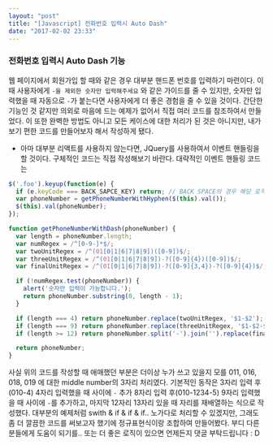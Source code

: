 ```yaml
---
layout: "post"
title: "[Javascript] 전화번호 입력시 Auto Dash"
date: "2017-02-02 23:33"
---
```


### 전화번호 입력시 Auto Dash 기능

웹 페이지에서 회원가입 할 때와 같은 경우 대부분 핸드폰 번호를 입력하기 마련이다. 이 때 사용자에게 `-을 제외한 숫자만 입력해주세요` 와 같은 가이드를 줄 수 있지만, 숫자만 입력했을 때 자동으로 `-`가 붙는다면 사용자에게 더 좋은 경험을 줄 수 있을 것이다. 간단한 기능인 것 같지만 의외로 마음에 드는 예제가 없어서 직접 여러 코드를 참조하여서 만들었다. 이 또한 완벽한 방법도 아니고 모든 케이스에 대한 처리가 된 것은 아니지만, 내가 보기 편한 코드를 만들어보자 해서 작성하게 됐다.

- 아마 대부분 리액트를 사용하지 않는다면, JQuery를 사용하여서 이벤트 핸들링을 할 것이다. 구체적인 코드는 직접 작성해보기 바란다. 대략적인 이벤트 핸들링 코드는

```javascript
$('.foo').keyup(function(e) {
  if (e.keyCode === BACK_SAPCE_KEY) return; // BACK SPACE의 경우 해당 로직을 태우지 않는다.
  var phoneNumber = getPhoneNumberWithHyphen($(this).val());
  $(this).val(phoneNumber);
});

function getPhoneNumberWithDash(phoneNumber) {
  var length = phoneNumber.length;
  var numRegex = /^[0-9-]*$/;
  var twoUnitRegex = /^(01[0|1|6|7|8|9])([0-9])$/;
  var threeUnitRegex = /^(01[0|1|6|7|8|9])-?([0-9]{4})([0-9])$/;
  var finalUnitRegex = /^(01[0|1|6|7|8|9])-?([0-9]{3,4})-?([0-9]{4})$/;

  if (!numRegex.test(phoneNumber)) {
    alert('숫자만 입력이 가능합니다.');
    return phoneNumber.substring(0, length - 1);
  }

  if (length === 4) return phoneNumber.replace(twoUnitRegex, '$1-$2');
  if (length === 9) return phoneNumber.replace(threeUnitRegex, '$1-$2-$3');
  if (length >= 12) return phoneNumber.split('-').join('').replace(finalUnitRegex, '$1-$2-$3');

  return phoneNumber;
}
```

사실 위의 코드를 작성할 때 애매했던 부분은 더이상 누가 쓰고 있을지 모를 011, 016, 018, 019 에 대한 middle number의 3자리 처리였다. 기본적인 동작은 3자리 입력 후(010-4) 4자리 입력했을 때 사이에 `-` 추가 8자리 입력 후(010-1234-5) 9자리 입력했을 때 사이에 `-`를 추가하고, 마지막 12자리 13자리 있을 때 자리를 재배열하는 식으로 작성했다. 대부분의 예제처럼 swith & if & if & if.. 노가다로 처리할 수 있겠지만, 그래도 좀 더 깔끔한 코드를 써보고자 했기에 정규표현식이랑 조합하여 만들어봤다. 부디 다른 분들에게 도움이 되기를.. 또는 더 좋은 로직이 있으면 언제든지 댓글 부탁드립니다 : D
